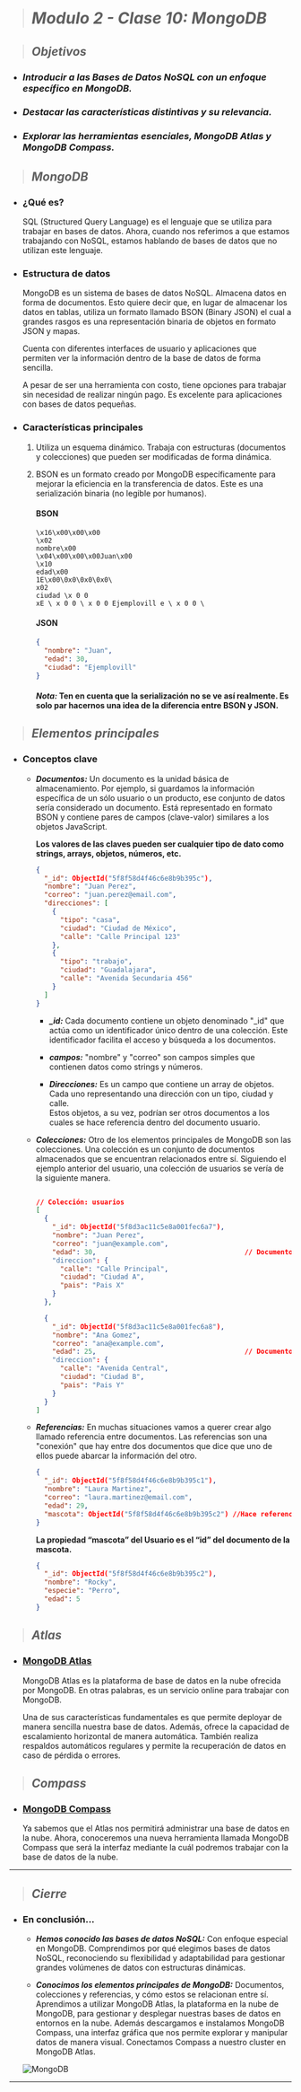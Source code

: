 > # ***Modulo 2 - Clase 10: MongoDB***

> ## ***Objetivos***

* ### *Introducir a las Bases de Datos NoSQL con un enfoque específico en MongoDB.*

* ### *Destacar las características distintivas y su relevancia.*                                

* ### *Explorar las herramientas esenciales, MongoDB Atlas y MongoDB Compass.*

> ## ***MongoDB***

* ### **¿Qué es?**

    SQL (Structured Query Language) es el lenguaje que se utiliza para trabajar en bases de datos. Ahora, cuando nos referimos a que estamos trabajando con NoSQL, estamos hablando de bases de datos que no utilizan este lenguaje.

* ### **Estructura de datos**

    MongoDB es un sistema de bases de datos NoSQL. Almacena datos en forma de documentos. Esto quiere decir que, en lugar de almacenar los datos en tablas, utiliza un formato llamado BSON (Binary JSON) el cual a grandes rasgos es una representación binaria de objetos en formato JSON y mapas.

    Cuenta con diferentes interfaces de usuario y aplicaciones que permiten ver la información dentro de la base de datos de forma sencilla.

    A pesar de ser una herramienta con costo, tiene opciones para trabajar sin necesidad de realizar ningún pago. Es excelente para aplicaciones con bases de datos pequeñas.

* ### **Características principales**

    1. Utiliza un esquema dinámico. Trabaja con estructuras (documentos y colecciones) que pueden ser modificadas de forma dinámica.

    2. BSON es un formato creado por MongoDB específicamente para mejorar la eficiencia en la transferencia de datos. Este es una serialización binaria (no legible por humanos).

        #### **BSON**
        ```bson
        \x16\x00\x00\x00
        \x02
        nombre\x00
        \x04\x00\x00\x00Juan\x00
        \x10
        edad\x00
        1E\x00\0x0\0x0\0x0\
        x02 
        ciudad \x 0 0 
        xE \ x 0 0 \ x 0 0 Ejemplovill e \ x 0 0 \
        ```

        #### **JSON**
        ```json
        {
          "nombre": "Juan",
          "edad": 30,
          "ciudad": "Ejemplovill"
        }
        ```

       #### ***Nota:*** Ten en cuenta que la serialización no se ve así realmente. Es solo par hacernos una idea de la diferencia entre BSON y JSON.

> ## ***Elementos principales***

* ### **Conceptos clave**
  
    * ***Documentos:*** Un documento es la unidad básica de almacenamiento. Por ejemplo, si guardamos la información específica de un sólo usuario o un producto, ese conjunto de datos sería considerado un documento. Está representado en formato BSON y contiene pares de campos (clave-valor) similares a los objetos JavaScript.

        **Los valores de las claves pueden ser cualquier tipo de dato como strings, arrays, objetos, números, etc.**

        ```json
        {
          "_id": ObjectId("5f8f58d4f46c6e8b9b395c"),
          "nombre": "Juan Perez",
          "correo": "juan.perez@email.com",
          "direcciones": [
            {
              "tipo": "casa",
              "ciudad": "Ciudad de México",
              "calle": "Calle Principal 123"
            },
            {
              "tipo": "trabajo",
              "ciudad": "Guadalajara",
              "calle": "Avenida Secundaria 456"
            }
          ]
        }
        ```

        * ***_id:*** Cada documento contiene un objeto denominado "_id" que actúa como un identificador único dentro de una colección. Este identificador facilita el acceso y búsqueda a los documentos.
        
        * ***campos:*** "nombre" y "correo" son campos simples que contienen datos como strings y números.
        
        * ***Direcciones:*** Es un campo que contiene un array de objetos. Cada uno representando una dirección con un tipo, ciudad y calle.  
        Estos objetos, a su vez, podrían ser otros documentos a los cuales se hace referencia dentro del documento usuario.

    * ***Colecciones:*** Otro de los elementos principales de MongoDB son las colecciones. Una colección es un conjunto de documentos almacenados que se encuentran relacionados entre sí. Siguiendo el ejemplo anterior del usuario, una colección de usuarios se vería de la siguiente manera. 

        ```json
        
        // Colección: usuarios 
        [
          {
            "_id": ObjectId("5f8d3ac11c5e8a001fec6a7"),
            "nombre": "Juan Perez",
            "correo": "juan@example.com",
            "edad": 30,                                     // Documento: usuario1
            "direccion": {
              "calle": "Calle Principal",
              "ciudad": "Ciudad A",
              "pais": "Pais X"
            }
          },

          {
            "_id": ObjectId("5f8d3ac11c5e8a001fec6a8"),
            "nombre": "Ana Gomez",
            "correo": "ana@example.com",
            "edad": 25,                                     // Documento: usuario2                             
            "direccion": {
              "calle": "Avenida Central",
              "ciudad": "Ciudad B",
              "pais": "Pais Y"
            }
          }
        ]
        ```

  * ***Referencias:*** En muchas situaciones vamos a querer crear algo llamado referencia entre documentos. Las referencias son una "conexión" que hay entre dos documentos que dice que uno de ellos puede abarcar la información del otro.

    ```json
    {
      "_id": ObjectId("5f8f58d4f46c6e8b9b395c1"),
      "nombre": "Laura Martinez",
      "correo": "laura.martinez@email.com",
      "edad": 29,
      "mascota": ObjectId("5f8f58d4f46c6e8b9b395c2") //Hace referencia al _id de la mascota
    }
    ```

    **La propiedad “mascota” del Usuario es el “id” del documento de la mascota.**

    ```json
    {
      "_id": ObjectId("5f8f58d4f46c6e8b9b395c2"),
      "nombre": "Rocky",
      "especie": "Perro",
      "edad": 5
    }
    ```

> ## ***Atlas***

* ### **[MongoDB Atlas](https://www.mongodb.com/atlas/database)**

    MongoDB Atlas es la plataforma de base de datos en la nube ofrecida por MongoDB. En otras palabras, es un servicio online para trabajar con MongoDB.

    Una de sus características fundamentales es que permite deployar de manera sencilla nuestra base de datos. Además, ofrece la capacidad de escalamiento horizontal de manera automática. También realiza respaldos automáticos regulares y permite la recuperación de datos en caso de pérdida o errores.

> ## ***Compass***

* ### **[MongoDB Compass](https://www.mongodb.com/try/download/compass)**

    Ya sabemos que el Atlas nos permitirá administrar una base de datos en la nube. Ahora, conoceremos una nueva herramienta llamada MongoDB Compass que será la interfaz mediante la cuál podremos trabajar con la base de datos de la nube.
***
> ## ***Cierre***

* ### **En conclusión...**

  * ***Hemos conocido las bases de datos NoSQL:*** Con enfoque especial en MongoDB. Comprendimos por qué elegimos bases de datos NoSQL, reconociendo su flexibilidad y adaptabilidad para gestionar grandes volúmenes de datos con estructuras dinámicas.

  * ***Conocimos los elementos principales de MongoDB:*** Documentos, colecciones y referencias, y cómo estos se relacionan entre sí. Aprendimos a utilizar MongoDB Atlas, la plataforma en la nube de MongoDB, para gestionar y desplegar nuestras bases de datos en entornos en la nube. Además descargamos e instalamos MongoDB Compass, una interfaz gráfica que nos permite explorar y manipular datos de manera visual. Conectamos Compass a nuestro cluster en MongoDB Atlas.

  ![MongoDB](cierreMongoDB.png)
***